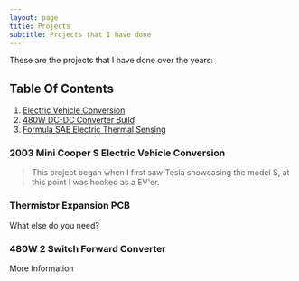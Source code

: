 ```yaml
---
layout: page
title: Projects
subtitle: Projects that I have done
---
```


These are the projects that I have done over the years:
## Table Of Contents
1. [Electric Vehicle Conversion](#2003-Mini-Cooper-S-Electric-Vehicle-Conversion)
2. [480W DC-DC Converter Build](#480W-2-Switch-Forward-Converter)
3. [Formula SAE Electric Thermal Sensing](#Thermistor-Expansion-PCB)


### 2003 Mini Cooper S Electric Vehicle Conversion
>This project began when I first saw Tesla showcasing the model S, at this point I was hooked as a EV'er.


### Thermistor Expansion PCB

What else do you need?

### 480W 2 Switch Forward Converter

More Information
